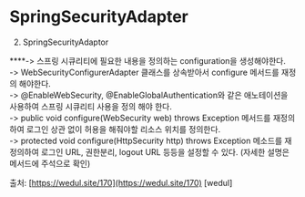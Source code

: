 # SpringSecurityAdapter

2. SpringSecurityAdaptor

  
****-&gt; 스프링 시큐리티에 필요한 내용을 정의하는 configuration을 생성해야한다.  
-&gt; WebSecurityConfigurerAdapter 클래스를 상속받아서 configure 메서드를 재정의 해야한다.  
-&gt; @EnableWebSecurity, @EnableGlobalAuthentication와 같은 애노테이션을 사용하여 스프링 시큐리티 사용을 정의 해야 한다.  
-&gt; public void configure\(WebSecurity web\) throws Exception 메서드를 재정의하여 로그인 상관 없이 허용을 해줘야할 리소스 위치를 정의한다.  
-&gt; protected void configure\(HttpSecurity http\) throws Exception  메소드를 재정의하여 로그인 URL, 권한분리, logout URL 등등을 설정할 수 있다. \(자세한 설명은 메서드에 주석으로 확인\)  
  
출처: [https://wedul.site/170](https://wedul.site/170) \[wedul\]

